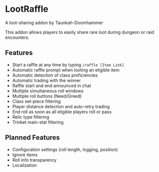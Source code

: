 # LootRaffle
A loot-sharing addon by Taunkah-Doomhammer

This addon allows players to easily share rare loot during dungeon or raid encounters.

## Features

- Start a raffle at any time by typing `/raffle [Item Link]`
- Automatic raffle prompt when looting an eligible item
- Automatic detection of class proficiencies
- Automatic trading with the winner
- Raffle start and end announced in chat
- Multiple simultaneous roll windows
- Multiple roll buttons (Need/Greed)
- Class set-piece filtering
- Player distance detection and auto-retry trading
- End roll as soon as all eligible players roll or pass
- Relic type filtering
- Trinket main-stat filtering


## Planned Features

- Configuration settings (roll length, logging, position)
- Ignore items
- Roll info transparency
- Localization

